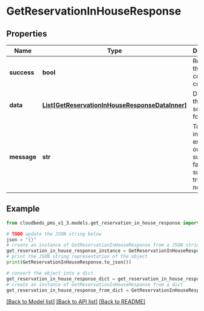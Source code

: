 # GetReservationInHouseResponse


## Properties

Name | Type | Description | Notes
------------ | ------------- | ------------- | -------------
**success** | **bool** | Returns if the request could be completed | [optional] 
**data** | [**List[GetReservationInHouseResponseDataInner]**](GetReservationInHouseResponseDataInner.md) | Details for the arrivals scheduled for today | [optional] 
**message** | **str** | To be used in case any error occurs (if success &#x3D; false). If success &#x3D; true, it does not exist. | [optional] 

## Example

```python
from cloudbeds_pms_v1_3.models.get_reservation_in_house_response import GetReservationInHouseResponse

# TODO update the JSON string below
json = "{}"
# create an instance of GetReservationInHouseResponse from a JSON string
get_reservation_in_house_response_instance = GetReservationInHouseResponse.from_json(json)
# print the JSON string representation of the object
print(GetReservationInHouseResponse.to_json())

# convert the object into a dict
get_reservation_in_house_response_dict = get_reservation_in_house_response_instance.to_dict()
# create an instance of GetReservationInHouseResponse from a dict
get_reservation_in_house_response_from_dict = GetReservationInHouseResponse.from_dict(get_reservation_in_house_response_dict)
```
[[Back to Model list]](../README.md#documentation-for-models) [[Back to API list]](../README.md#documentation-for-api-endpoints) [[Back to README]](../README.md)


